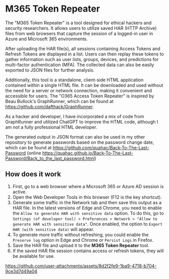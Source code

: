 # M365 Token Repeater

The "M365 Token Repeater" is a tool designed for ethical hackers and security researchers. It allows users to utilize saved HAR (HTTP Archive) files from web browsers that capture the session of a logged-in user in Azure and Microsoft 365 environments.

After uploading the HAR file(s), all sessions containing Access Tokens and Refresh Tokens are displayed in a list. Users can then replay these tokens to gather information such as user lists, groups, devices, and predictions for multi-factor authentication (MFA). The collected data can also be easily exported to JSON files for further analysis.

Additionally, this tool is a standalone, client-side HTML application contained within a single HTML file. It can be downloaded and used without the need for a server or network connection, making it convenient and accessible for users. The "O365 Access Token Repeater" is inspired by Beau Bullock's GraphRunner, which can be found at https://github.com/dafthack/GraphRunner.

As a hacker and developer, I have incorporated a mix of code from GraphRunner and utilized ChatGPT to improve the HTML code, although I am not a fully professional HTML developer. 

The generated output in JSON format can also be used in my other repository to generate passwords based on the password change date, which can be found at https://github.com/quahac/Back-To-The-Last-Password (online https://quahac.github.io/Back-To-The-Last-Password/Back_to_the_last_password.html)

## How does it work

1. First, go to a web browser where a Microsoft 365 or Azure AD session is active.
2. Open the Web Developer Tools in this browser (F12 is the key shortcut).
3. Generate some traffic in the Network tab and then save this output as a HAR file. In the latest versions of Edge and Chrome, you need to enable the `Allow to generate HAR with sensitive data` option. To do this, go to `Settings (of developer tool) > Preferences > Network > "Allow to generate HAR with sensitive data"`. Once enabled, the option to `Export HAR (with sensitive data)` will appear.
4. To generate more traffic without refreshing, you could enable the `Preserve log` option in Edge and Chrome or `Persist Logs` in Firefox.
5. Save the HAR file and upload it to the **M365 Token Repeater** tool.
6. If the saved HAR file session contains access or refresh tokens, they will be available for use.



https://github.com/user-attachments/assets/8d2f2fe9-1ba9-4718-b704-9ce3d7d49a04

